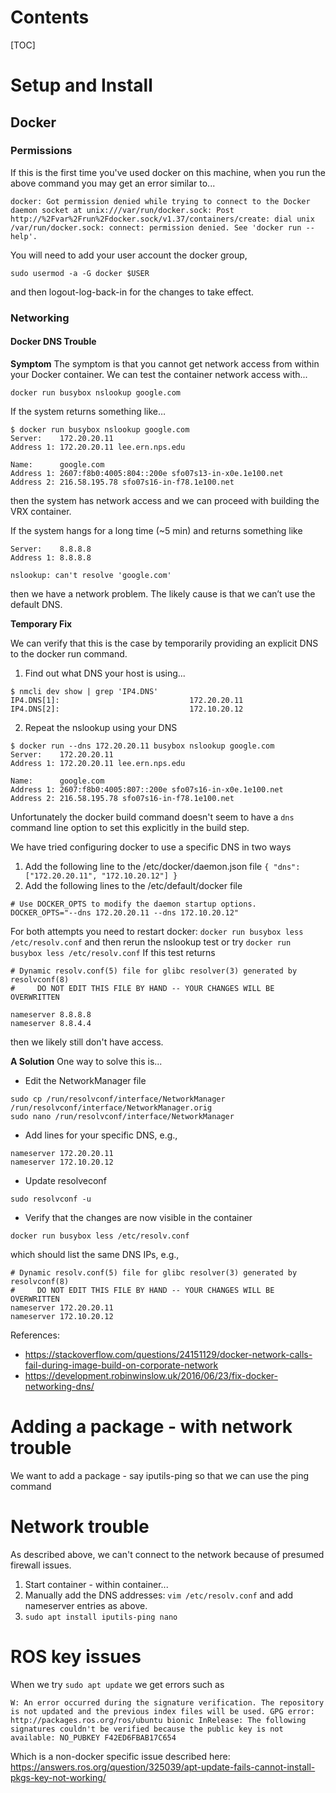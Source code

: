 # Contents
[TOC]


# Setup and Install #

## Docker ##

### Permissions ###
If this is the first time you've used docker on this machine, when you run the above command you may get an error similar to...
```
docker: Got permission denied while trying to connect to the Docker daemon socket at unix:///var/run/docker.sock: Post http://%2Fvar%2Frun%2Fdocker.sock/v1.37/containers/create: dial unix /var/run/docker.sock: connect: permission denied. See 'docker run --help'.
```

You will need to add your user account the docker group,
```
sudo usermod -a -G docker $USER
```
and then logout-log-back-in for the changes to take effect.

### Networking ###

#### Docker DNS Trouble ####

**Symptom**
The symptom is that you cannot get network access from within your Docker container.  We can test the container network access with...

```docker run busybox nslookup google.com```

If the system returns something like…
```
$ docker run busybox nslookup google.com
Server:    172.20.20.11
Address 1: 172.20.20.11 lee.ern.nps.edu

Name:      google.com
Address 1: 2607:f8b0:4005:804::200e sfo07s13-in-x0e.1e100.net
Address 2: 216.58.195.78 sfo07s16-in-f78.1e100.net
```
then the system has network access and we can proceed with building the VRX container.

If the system hangs for a long time (~5 min) and returns something like
```
Server:    8.8.8.8
Address 1: 8.8.8.8

nslookup: can't resolve 'google.com'
```
then we have a network problem. The likely cause is that we can’t use the default DNS.

**Temporary Fix**

We can verify that this is the case by temporarily providing an explicit DNS to the docker run command.

 1. Find out what DNS your host is using...
```
$ nmcli dev show | grep 'IP4.DNS'
IP4.DNS[1]:                             172.20.20.11
IP4.DNS[2]:                             172.10.20.12
```
 2. Repeat the nslookup using your DNS
```
$ docker run --dns 172.20.20.11 busybox nslookup google.com
Server:    172.20.20.11
Address 1: 172.20.20.11 lee.ern.nps.edu

Name:      google.com
Address 1: 2607:f8b0:4005:807::200e sfo07s16-in-x0e.1e100.net
Address 2: 216.58.195.78 sfo07s16-in-f78.1e100.net
```

Unfortunately the docker build command doesn't seem to have a ```dns``` command line option to set this explicitly in the build step.

We have tried configuring docker to use a specific DNS in two ways
 1. Add the following line to the /etc/docker/daemon.json file ```{ "dns": ["172.20.20.11", "172.10.20.12"] }```
 2. Add the following lines to the /etc/default/docker file
```
# Use DOCKER_OPTS to modify the daemon startup options.
DOCKER_OPTS="--dns 172.20.20.11 --dns 172.10.20.12"
```

For both attempts you need to restart docker: ```docker run busybox less /etc/resolv.conf``` and then rerun the nslookup test or try ```docker run busybox less /etc/resolv.conf```  If this test returns
```
# Dynamic resolv.conf(5) file for glibc resolver(3) generated by resolvconf(8)
#     DO NOT EDIT THIS FILE BY HAND -- YOUR CHANGES WILL BE OVERWRITTEN

nameserver 8.8.8.8
nameserver 8.8.4.4
```
then we likely still don't have access.

**A Solution**
One way to solve this is...

* Edit the NetworkManager file
```
sudo cp /run/resolvconf/interface/NetworkManager /run/resolvconf/interface/NetworkManager.orig
sudo nano /run/resolvconf/interface/NetworkManager
```

* Add lines for your specific DNS, e.g.,
```
nameserver 172.20.20.11
nameserver 172.10.20.12
```

* Update resolveconf
```
sudo resolvconf -u
```

* Verify that the changes are now visible in the container
```
docker run busybox less /etc/resolv.conf
```
which should list the same DNS IPs, e.g.,
```
# Dynamic resolv.conf(5) file for glibc resolver(3) generated by resolvconf(8)
#     DO NOT EDIT THIS FILE BY HAND -- YOUR CHANGES WILL BE OVERWRITTEN
nameserver 172.20.20.11
nameserver 172.10.20.12
```

References:

 * https://stackoverflow.com/questions/24151129/docker-network-calls-fail-during-image-build-on-corporate-network
 * https://development.robinwinslow.uk/2016/06/23/fix-docker-networking-dns/

# Adding a package  - with network trouble

We want to add a package - say iputils-ping so that we can use the ping command

# Network trouble

As described above, we can't connect to the network because of presumed firewall issues.

 1. Start container - within container...
 2. Manually add the DNS addresses: `vim /etc/resolv.conf` and add nameserver entries as above.
 3. `sudo apt install iputils-ping nano `

# ROS key issues

When we try `sudo apt update` we get errors such as 
```
W: An error occurred during the signature verification. The repository is not updated and the previous index files will be used. GPG error: http://packages.ros.org/ros/ubuntu bionic InRelease: The following signatures couldn't be verified because the public key is not available: NO_PUBKEY F42ED6FBAB17C654
```

Which is a non-docker specific issue described here: https://answers.ros.org/question/325039/apt-update-fails-cannot-install-pkgs-key-not-working/